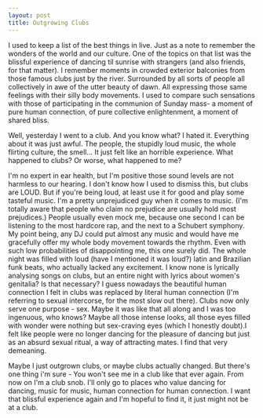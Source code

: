 ```yaml
---
layout: post
title: Outgrowing Clubs
---
```


I used to keep a list of the best things in live. Just as a note to remember the wonders of the world and our culture. One of the topics on that list was the blissful experience of dancing til sunrise with strangers (and also friends, for that matter). I remember moments in crowded exterior balconies from those famous clubs just by the river. Surrounded by all sorts of people all collectively in awe of the utter beauty of dawn. All expressing those same feelings with their silly body movements. I used to compare such sensations with those of participating in the communion of Sunday mass- a moment of pure human connection, of pure collective enlightenment, a moment of shared bliss.

Well, yesterday I went to a club. And you know what? I hated it. Everything about it was just awful. The people, the stupidly loud music, the whole flirting culture, the smell... It just felt like an horrible experience. What happened to clubs? Or worse, what happened to me?

I'm no expert in ear health, but I'm positive those sound levels are not harmless to our hearing. I don't know how I used to dismiss this, but clubs are LOUD. But if you're being loud, at least use it for good and play some tasteful music. I'm a pretty unprejudiced guy when it comes to music. (I'm totally aware that people who claim no prejudice are usually hold most prejudices.) People usually even mock me, because one second I can be listening to the most hardcore rap, and the next to a Schubert symphony. My point being, any DJ could put almost any music and would have me gracefully offer my whole body movement towards the rhythm. Even with such low probabilities of disappointing me, this one surely did. The whole night was filled with loud (have I mentioned it was loud?) latin and Brazilian funk beats, who actually lacked any excitement. I know none is lyrically analysing songs on clubs, but an entire night with lyrics about women's genitalia? Is that necessary? I guess nowadays the beautiful human connection I felt in clubs was replaced by literal human connection (I'm referring to sexual intercorse, for the most slow out there). Clubs now only serve one purpose - sex. Maybe it was like that all along and I was too ingenuous, who knows? Maybe all those intense looks, all those eyes filled with wonder were nothing but sex-craving eyes (which I honestly doubt).I felt like people were no longer dancing for the pleasure of dancing but just as an absurd sexual ritual, a way of attracting mates. I find that very demeaning.

Maybe I just outgrown clubs, or maybe clubs actually changed. But there's one thing i'm sure - You won't see me in a club like that ever again. From now on I'm a club snob. I'll only go to places who value dancing for dancing, music for music, human connection for human connection. I want that blissful experience again and I'm hopeful to find it, it just might not be at a club.
